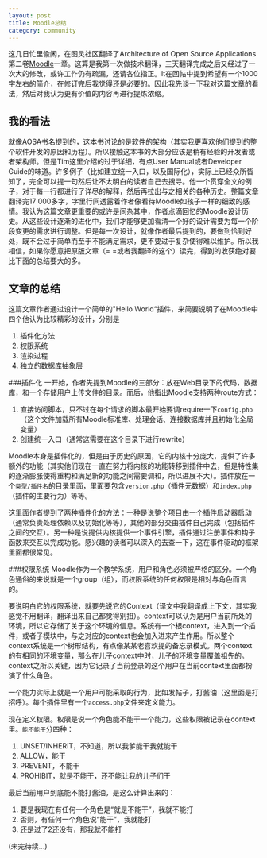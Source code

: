 ```yaml
---
layout: post
title: Moodle总结
category: community
---
```


这几日忙里偸闲，在图灵社区翻译了Architecture of Open Source Applications第二卷[Moodle](http://www.ituring.com.cn/article/9966)一章。这算是我第一次做技术翻译，三天翻译完成之后又经过了一次大的修改，或许工作仍有疏漏，还请各位指正。lt在回帖中提到希望有一个1000字左右的简介，在修订完后我觉得还是必要的。因此我先谈一下我对这篇文章的看法，然后对我认为更有价值的内容再进行提炼浓缩。

我的看法
--------
就像AOSA书名提到的，这本书讨论的是软件的架构（其实我更喜欢他们提到的整个软件开发的原因和历程）。所以接触这本书的大部分应该是稍有经验的开发者或者架构师。但是Tim这里介绍的过于详细，有点User Manual或者Developer Guide的味道。许多例子（比如建立统一入口，以及国际化），实际上已经众所皆知了，完全可以提一句然后让不太明白的读者自己去搜寻。他一个贯穿全文的例子，对于每一行都进行了详尽的解释，然后再拉出与之相关的各种历史。整篇文章翻译完17 000多字，字里行间透露着作者像看待Moodle如孩子一样的细致的感情。我认为这篇文章更重要的或许是间杂其中，作者点滴回忆的Moodle设计历史。从这些设计逐渐的进化中，我们才能够更加看清一个好的设计需要为每一个阶段变更的需求进行调整。但是每一次设计，就像作者最后提到的，要做到恰到好处，既不会过于简单而至于不能满足需求，更不要过于复杂使得难以维护。所以我相信，如果你愿意把原版文章（= =或者我翻译的这个）读完，得到的收获绝对要比下面的总结要大的多。

文章的总结
---------
这篇文章作者通过设计一个简单的"Hello World“插件，来简要说明了在Moodle中四个他认为比较精彩的设计，分别是

1. 插件化方法  
2. 权限系统  
3. 渲染过程  
4. 独立的数据库抽象层

###插件化
一开始，作者先提到Moodle的三部分：放在Web目录下的代码，数据库，和一个存储用户上传文件的目录。而后，他指出Moodle支持两种route方式：  

1. 直接访问脚本，只不过在每个请求的脚本最开始要调require一下`config.php` （这个文件加载所有Moodle标准库、处理会话、连接数据库并且初始化全局变量）
2. 创建统一入口（通常这需要在这个目录下进行rewrite）

Moodle本身是插件化的，但是由于历史的原因，它的内核十分庞大，提供了许多额外的功能（其实他们现在一直在努力将内核的功能转移到插件中去，但是特性集的逐渐膨胀使得重构和满足新的功能之间需要调和，所以进展不大）。插件放在一个`类型/插件名`的目录里面，里面要包含`version.php`（插件元数据）和`index.php`（插件的主要行为）等等。

这里面作者提到了两种插件化的方法：一种是说整个项目由一个插件启动器启动（通常负责处理依赖以及初始化等等），其他的部分交由插件自己完成（包括插件之间的交互）。另一种是说提供内核提供一个事件引擎，插件通过注册事件和钩子函数来交互以完成功能。感兴趣的读者可以深入的去查一下，这在事件驱动的框架里面都很常见。

###权限系统
Moodle作为一个教学系统，用户和角色必须被严格的区分。一个角色通俗的来说就是一个group（组），而权限系统的任何权限是相对与角色而言的。

要说明白它的权限系统，就要先说它的Context（译文中我翻译成上下文，其实我感觉不用翻译，翻译出来自己都觉得别扭）。context可以认为是用户当前所处的环境，所以它存储了关于这个环境的信息。系统有一个根context，进入到一个插件，或者子模块中，与之对应的context也会加入进来产生作用。所以整个context系统是一个树形结构，有点像某某老喜欢提的备忘录模式。两个context的有相同的环境变量，那么在儿子context中时，儿子的环境变量覆盖祖先的。context之所以关键，因为它记录了当前登录的这个用户在当前context里面都扮演了什么角色。

一个能力实际上就是一个用户可能采取的行为，比如发帖子，打酱油（这里面是打招呼）。每个插件里有一个`access.php`文件来定义能力。

现在定义权限。权限是说一个角色能不能干一个能力，这些权限被记录在context里。`能不能干`分四种：

1. UNSET/INHERIT，不知道，所以我爹能干我就能干  
2. ALLOW，能干  
3. PREVENT，不能干  
4. PROHIBIT，就是不能干，还不能让我的儿子们干  

最后当前用户到底能不能打酱油，是这么计算出来的：

1. 要是我现在有任何一个角色是“就是不能干”，我就不能打  
2. 否则，有任何一个角色说“能干”，我就能打
3. 还是过了2还没有，那我就不能打

(未完待续...)
